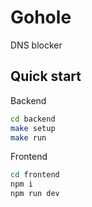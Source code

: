 # Gohole

DNS blocker

## Quick start

Backend

```bash
cd backend
make setup
make run
```

Frontend

```bash
cd frontend
npm i
npm run dev
```
